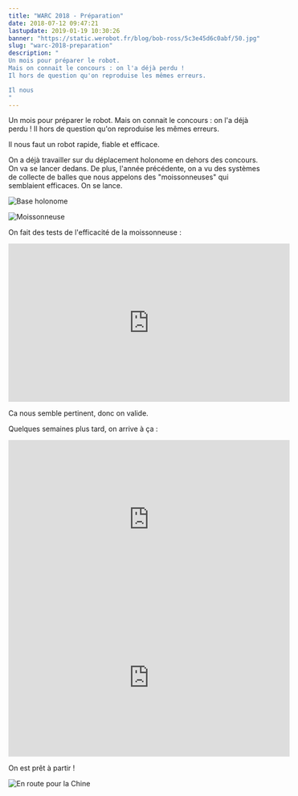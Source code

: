 ```yaml
---
title: "WARC 2018 - Préparation"
date: 2018-07-12 09:47:21
lastupdate: 2019-01-19 10:30:26
banner: "https://static.werobot.fr/blog/bob-ross/5c3e45d6c0abf/50.jpg"
slug: "warc-2018-preparation"
description: " 
Un mois pour préparer le robot.
Mais on connait le concours : on l'a déjà perdu !
Il hors de question qu'on reproduise les mêmes erreurs.

Il nous
"
---
```

Un mois pour préparer le robot.
Mais on connait le concours : on l'a déjà perdu !
Il hors de question qu'on reproduise les mêmes erreurs.

Il nous faut un robot rapide, fiable et efficace.

On a déjà travailler sur du déplacement holonome en dehors des concours. On va se lancer dedans.
De plus, l'année précédente, on a vu des systèmes de collecte de balles que nous appelons des "moissonneuses" qui semblaient efficaces. On se lance.

![Base holonome](https://static.werobot.fr/blog/bob-ross/5c3e45dc10183/50.jpg "Base holonome")

![Moissonneuse](https://static.werobot.fr/blog/bob-ross/5c3e45de66a9c/50.jpg "Moissonneuse")

On fait des tests de l'efficacité de la moissonneuse :
<iframe width="560" height="315" src="https://www.youtube-nocookie.com/embed/1vc02eyuL9Q" frameborder="0" allow="accelerometer; autoplay; encrypted-media; gyroscope; picture-in-picture" allowfullscreen></iframe>

Ca nous semble pertinent, donc on valide.

Quelques semaines plus tard, on arrive à ça :

<iframe width="560" height="315" src="https://www.youtube-nocookie.com/embed/OUYDIZFY_ME" frameborder="0" allow="accelerometer; autoplay; encrypted-media; gyroscope; picture-in-picture" allowfullscreen></iframe>

<iframe width="560" height="315" src="https://www.youtube-nocookie.com/embed/gaDKfcIy5io" frameborder="0" allow="accelerometer; autoplay; encrypted-media; gyroscope; picture-in-picture" allowfullscreen></iframe>

On est prêt à partir !

![En route pour la Chine](https://static.werobot.fr/blog/bob-ross/5c3e45d6c0abf/50.jpg "En route pour la Chine")

    